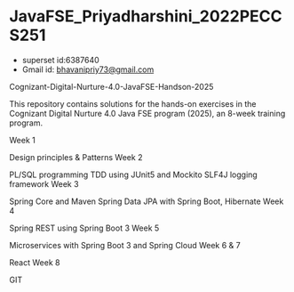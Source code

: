# JavaFSE_Priyadharshini_2022PECCS251
* superset id:6387640
* Gmail id: bhavanipriy73@gmail.com


Cognizant-Digital-Nurture-4.0-JavaFSE-Handson-2025

This repository contains solutions for the hands-on exercises in the Cognizant Digital Nurture 4.0 Java FSE program (2025), an 8-week training program.

Week 1

Design principles & Patterns
Week 2

PL/SQL programming
TDD using JUnit5 and Mockito
SLF4J logging framework
Week 3

Spring Core and Maven
Spring Data JPA with Spring Boot, Hibernate
Week 4

Spring REST using Spring Boot 3
Week 5

Microservices with Spring Boot 3 and Spring Cloud
Week 6 & 7

React
Week 8

GIT
